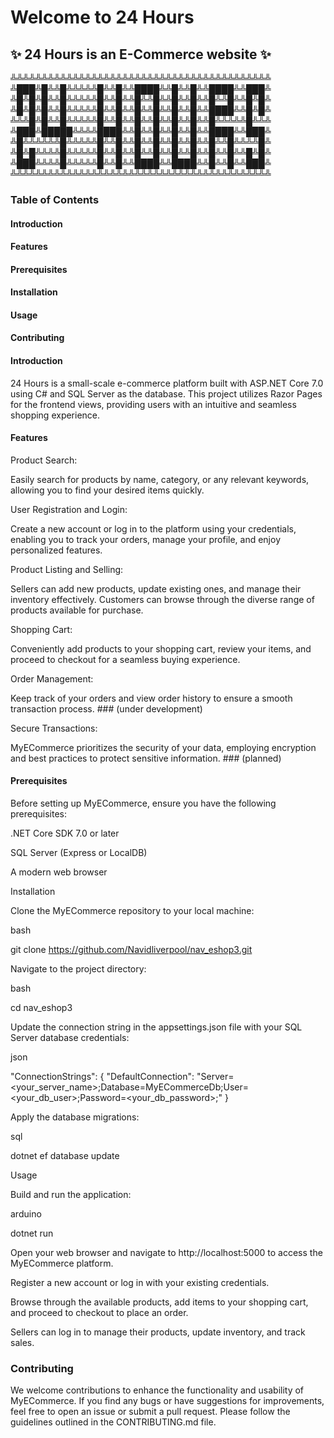 # Welcome to 24 Hours
## :sparkles: 24 Hours is an E-Commerce website :sparkles:

╩╩╩╩╩╩╩╩╩╩╩╩╩╩╩╩╩╩╩╩╩╩╩╩╩╩╩╩╩╩╩╩╩╩╩╩╩╩╩╩╩╩
╩███╩█╩╩█╩╩╩╩╩█╩╩█╩╩████╩╩█╩╩█╩╩████╩╩███╩
╩█╩█╩█╩╩█╩╩╩╩╩█╩╩█╩╩█╩╩█╩╩█╩╩█╩╩█╩╩█╩╩█╩█╩
╩█╩█╩█╩╩█╩╩╩╩╩█╩╩█╩╩█╩╩█╩╩█╩╩█╩╩████╩╩█╩█╩
╩╩╩█╩█╩╩█╩╩╩╩╩█╩╩█╩╩█╩╩█╩╩█╩╩█╩╩█╩╩╩╩╩█╩╩╩
╩███╩█████╩╩╩╩████╩╩█╩╩█╩╩█╩╩█╩╩████╩╩███╩
╩█╩╩╩╩╩╩█╩╩╩╩╩█╩╩█╩╩█╩╩█╩╩█╩╩█╩╩█╩╩█╩╩╩╩█╩
╩█╩█╩╩╩╩█╩╩╩╩╩█╩╩█╩╩█╩╩█╩╩█╩╩█╩╩█╩╩█╩╩█╩█╩
╩███╩╩╩╩█╩╩╩╩╩█╩╩█╩╩████╩╩████╩╩█╩╩█╩╩███╩
╩╩╩╩╩╩╩╩╩╩╩╩╩╩╩╩╩╩╩╩╩╩╩╩╩╩╩╩╩╩╩╩╩╩╩╩╩╩╩╩╩╩


### Table of Contents

#### Introduction

#### Features

#### Prerequisites

#### Installation

#### Usage

#### Contributing

#### Introduction

24 Hours is a small-scale e-commerce platform built with ASP.NET Core 7.0 using C# and SQL Server as the database. This project utilizes Razor Pages for the frontend views, providing users with an intuitive and seamless shopping experience.

#### Features

Product Search: 

Easily search for products by name, category, or any relevant keywords, allowing you to find your desired items quickly.

User Registration and Login: 

Create a new account or log in to the platform using your credentials, enabling you to track your orders, manage your profile, and enjoy personalized features.

Product Listing and Selling: 

Sellers can add new products, update existing ones, and manage their inventory effectively. Customers can browse through the diverse range of products available for purchase.

Shopping Cart: 

Conveniently add products to your shopping cart, review your items, and proceed to checkout for a seamless buying experience.

Order Management: 

Keep track of your orders and view order history to ensure a smooth transaction process. ### (under development)

Secure Transactions: 

MyECommerce prioritizes the security of your data, employing encryption and best practices to protect sensitive information. ### (planned)

#### Prerequisites

Before setting up MyECommerce, ensure you have the following prerequisites:

.NET Core SDK 7.0 or later

SQL Server (Express or LocalDB)

A modern web browser

Installation

Clone the MyECommerce repository to your local machine:

bash

git clone https://github.com/Navidliverpool/nav_eshop3.git

Navigate to the project directory:

bash

cd nav_eshop3

Update the connection string in the appsettings.json file with your SQL Server database credentials:

json

"ConnectionStrings": {
  "DefaultConnection": "Server=<your_server_name>;Database=MyECommerceDb;User=<your_db_user>;Password=<your_db_password>;"
}

Apply the database migrations:

sql

dotnet ef database update

Usage

Build and run the application:

arduino

dotnet run

Open your web browser and navigate to http://localhost:5000 to access the MyECommerce platform.

Register a new account or log in with your existing credentials.

Browse through the available products, add items to your shopping cart, and proceed to checkout to place an order.

Sellers can log in to manage their products, update inventory, and track sales.

### Contributing

We welcome contributions to enhance the functionality and usability of MyECommerce. If you find any bugs or have suggestions for improvements, feel free to open an issue or submit a pull request. Please follow the guidelines outlined in the CONTRIBUTING.md file.

